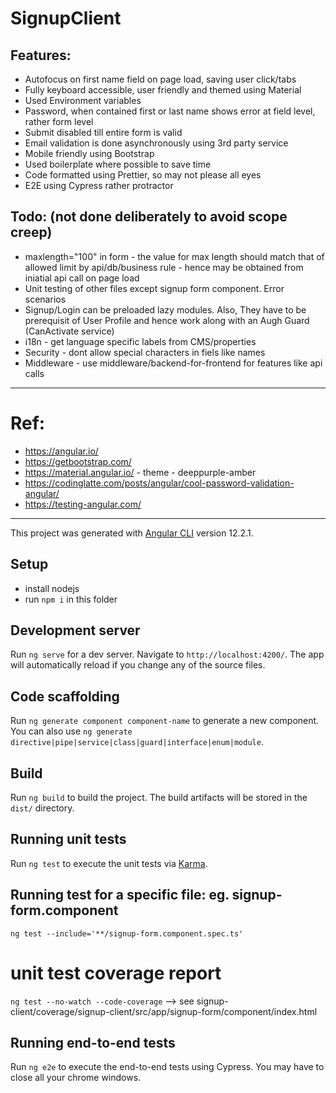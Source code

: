 # SignupClient

## Features: 
* Autofocus on first name field on page load, saving user click/tabs
* Fully keyboard accessible, user friendly and themed using Material
* Used Environment variables
* Password, when contained first or last name shows error at field level, rather form level
* Submit disabled till entire form is valid
* Email validation is done asynchronously using 3rd party service
* Mobile friendly using Bootstrap
* Used boilerplate where possible to save time
* Code formatted using Prettier, so may not please all eyes
* E2E using Cypress rather protractor

## Todo: (not done deliberately to avoid scope creep)
* maxlength="100" in form - the value for max length should match that of allowed limit by api/db/business rule - hence may be obtained from iniatial api call on page load
* Unit testing of other files except signup form component. Error scenarios
* Signup/Login can be preloaded lazy modules. Also, They have to be prerequisit of User Profile and hence work along with an Augh Guard (CanActivate service)
* i18n - get language specific labels from CMS/properties
* Security - dont allow special characters in fiels like names
* Middleware - use middleware/backend-for-frontend for features like api calls
----------------------

# Ref: 
* https://angular.io/
* https://getbootstrap.com/
* https://material.angular.io/ - theme - deeppurple-amber
* https://codinglatte.com/posts/angular/cool-password-validation-angular/
* https://testing-angular.com/

------------------------------------------------------------------------

This project was generated with [Angular CLI](https://github.com/angular/angular-cli) version 12.2.1.

## Setup
* install nodejs
* run `npm i` in this folder

## Development server

Run `ng serve` for a dev server. Navigate to `http://localhost:4200/`. The app will automatically reload if you change any of the source files.

## Code scaffolding

Run `ng generate component component-name` to generate a new component. You can also use `ng generate directive|pipe|service|class|guard|interface|enum|module`.

## Build

Run `ng build` to build the project. The build artifacts will be stored in the `dist/` directory.

## Running unit tests

Run `ng test` to execute the unit tests via [Karma](https://karma-runner.github.io).

## Running test for a specific file: eg. signup-form.component

`ng test --include='**/signup-form.component.spec.ts'`

# unit test coverage report

`ng test --no-watch --code-coverage` --> see signup-client/coverage/signup-client/src/app/signup-form/component/index.html

## Running end-to-end tests

Run `ng e2e` to execute the end-to-end tests using Cypress. You may have to close all your chrome windows.

